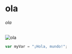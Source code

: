 # ola

###### ola

![ola](https://octodex.github.com/images/yaktocat.png)

``` javascript
var myVar = "¡Hola, mundo!";
```
